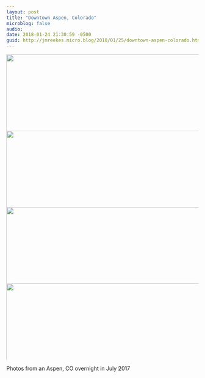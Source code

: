 ```yaml
---
layout: post
title: "Downtown Aspen, Colorado"
microblog: false
audio: 
date: 2018-01-24 21:30:59 -0500
guid: http://jmreekes.micro.blog/2018/01/25/downtown-aspen-colorado.html
---
```




<img src="http://www.jmreekes.com/uploads/2018/f9e0cae939.jpg" width="600" height="600" style="max-height: 200px; width: auto;" /><img src="http://www.jmreekes.com/uploads/2018/d661f1f9f7.jpg" width="600" height="600" style="max-height: 200px; width: auto;" /><img src="http://www.jmreekes.com/uploads/2018/890fe86bf9.jpg" width="600" height="600" style="max-height: 200px; width: auto;" /><img src="http://www.jmreekes.com/uploads/2018/c8e59039d1.jpg" width="600" height="600" style="max-height: 200px; width: auto;" />

Photos from an Aspen, CO overnight in July 2017





